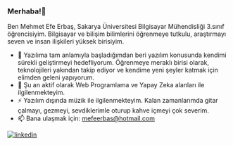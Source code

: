 ### Merhaba!👋

Ben Mehmet Efe Erbaş, Sakarya Üniversitesi Bilgisayar Mühendisliği 3.sınıf öğrencisiyim. Bilgisayar ve bilişim bilimlerini öğrenmeye tutkulu, araştırmayı seven ve insan ilişkileri yüksek birisiyim.


- 🔭 Yazılıma tam anlamıyla başladığımdan beri yazılım konusunda kendimi sürekli geliştirmeyi hedefliyorum. Öğrenmeye meraklı birisi olarak, teknolojileri yakından takip ediyor ve kendime yeni şeyler katmak için elimden geleni yapıyorum.
- 🌱 Şu an aktif olarak Web Programlama ve Yapay Zeka alanları ile ilgilenmekteyim. 
- ⚡ Yazılım dışında müzik ile ilgilenmekteyim. Kalan zamanlarımda gitar çalmayı, gezmeyi, sevdiklerimle oturup kahve içmeyi çok severim.
- 📫 Bana ulaşmak için: mefeerbas@hotmail.com

 [![linkedin](https://img.shields.io/badge/Linkedin-000000?style=for-the-badge&logo=Linkedin&logoColor=white)](https://www.linkedin.com/in/mehmet-efe-erbas/)




